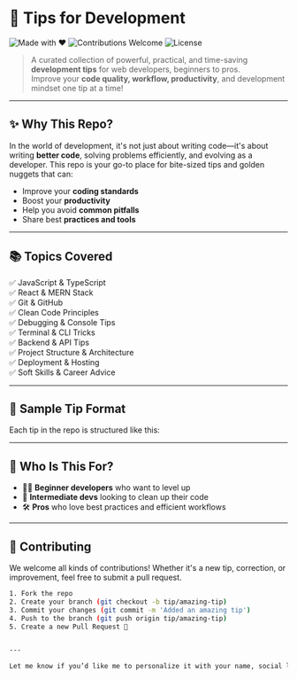 # 🚀 Tips for Development

![Made with ❤️](https://img.shields.io/badge/Made%20with-%E2%9D%A4-red?style=flat-square)
![Contributions Welcome](https://img.shields.io/badge/Contributions-Welcome-1f72b6?style=flat-square)
![License](https://img.shields.io/badge/License-MIT-blue.svg?style=flat-square)

> A curated collection of powerful, practical, and time-saving **development tips** for web developers, beginners to pros.  
> Improve your **code quality, workflow, productivity**, and development mindset one tip at a time!

---

## ✨ Why This Repo?

In the world of development, it's not just about writing code—it's about writing **better code**, solving problems efficiently, and evolving as a developer. This repo is your go-to place for bite-sized tips and golden nuggets that can:

- Improve your **coding standards**
- Boost your **productivity**
- Help you avoid **common pitfalls**
- Share best **practices and tools**

---

## 📚 Topics Covered

✅ JavaScript & TypeScript  
✅ React & MERN Stack  
✅ Git & GitHub  
✅ Clean Code Principles  
✅ Debugging & Console Tips  
✅ Terminal & CLI Tricks  
✅ Backend & API Tips  
✅ Project Structure & Architecture  
✅ Deployment & Hosting  
✅ Soft Skills & Career Advice  

---

## 🧠 Sample Tip Format

Each tip in the repo is structured like this:


---

## 💼 Who Is This For?

- 👨‍💻 **Beginner developers** who want to level up
- 🧠 **Intermediate devs** looking to clean up their code
- 🛠️ **Pros** who love best practices and efficient workflows

---

## 🙌 Contributing

We welcome all kinds of contributions! Whether it's a new tip, correction, or improvement, feel free to submit a pull request.

```bash
1. Fork the repo
2. Create your branch (git checkout -b tip/amazing-tip)
3. Commit your changes (git commit -m 'Added an amazing tip')
4. Push to the branch (git push origin tip/amazing-tip)
5. Create a new Pull Request 🎉


---

Let me know if you’d like me to personalize it with your name, social links, or add a cover image/banner for GitHub!
